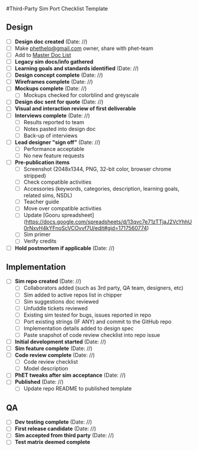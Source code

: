 #Third-Party Sim Port Checklist Template

## Design
- [ ] **Design doc created** (Date: //)
 - [ ] Make phethelp@gmail.com owner, share with phet-team
 - [ ] Add to [Master Doc List](https://docs.google.com/document/d/1yjT1oE95JG_evwob9LB_De-brD7JpfFM6iIL6pF812k/edit#)
- [ ] **Legacy sim docs/info gathered**
- [ ] **Learning goals and standards identified** (Date: //)
- [ ] **Design concept complete**  (Date: //)
- [ ] **Wireframes complete** (Date: //) 
- [ ] **Mockups complete** (Date: //)
  - [ ] Mockups checked for colorblind and greyscale
- [ ] **Design doc sent for quote** (Date: //)  
- [ ] **Visual and interaction review of first deliverable**
- [ ] **Interviews complete** (Date: //) 
  - [ ] Results reported to team
  - [ ] Notes pasted into design doc
  - [ ] Back-up of interviews
- [ ] **Lead designer "sign off"** (Date: //) 
  - [ ] Performance acceptable
  - [ ] No new feature requests
- [ ] **Pre-publication items** 
  - [ ] Screenshot (2048x1344, PNG, 32-bit color, browser chrome stripped)
  - [ ] Check compatible activities  
  - [ ] Accessories (keywords, categories, description, learning goals, related sims, NSDL)
  - [ ] Teacher guide
  - [ ] Move over compatible activities
  - [ ] Update [Gooru spreadsheet] (https://docs.google.com/spreadsheets/d/13qvc7e71zTTjaJ2VcYhhU0rNxvH4kYFnoScVCOvvf7U/edit#gid=1717560774)
  - [ ] Sim primer
  - [ ] Verify credits
- [ ] **Hold postmortem if applicable** (Date: //) 

## Implementation
- [ ] **Sim repo created** (Date: //)
  - [ ] Collaborators added (such as 3rd party, QA team, designers, etc) 
  - [ ] Sim added to active repos list in chipper
  - [ ] Sim suggestions doc reviewed
  - [ ] Unfuddle tickets reviewed
  - [ ] Existing sim tested for bugs, issues reported in repo
  - [ ] Port existing strings (IF ANY) and commit to the GitHub repo
  - [ ] Implementation details added to design spec
  - [ ] Paste snapshot of code review checklist into repo issue
- [ ] **Initial development started** (Date: //) 
- [ ] **Sim feature complete** (Date: //)
- [ ] **Code review complete** (Date: //) 
  - [ ] Code review checklist
  - [ ] Model description 
- [ ] **PhET tweaks after sim acceptance** (Date: //) 
- [ ] **Published** (Date: //) 
  - [ ] Update repo README to published template

## QA
- [ ] **Dev testing complete** (Date: //)
- [ ] **First release candidate** (Date: //) 
- [ ] **Sim accepted from third party** (Date: //)
- [ ] **Test matrix deemed complete**

